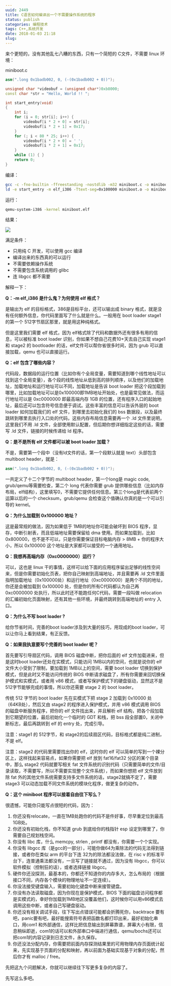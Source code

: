 ```yaml
---
uuid: 2449
title: C语言如何编译出一个不需要操作系统的程序
status: publish
categories: 编程技术
tags: C++,系统开发
date: 2018-01-03 21:18
slug: 
---
```

来个更短的，没有其他乱七八糟的东西，只有一个简短的 C文件，不需要 linux 环境：

miniboot.c

```cpp
asm(".long 0x1badb002, 0, (-(0x1badb002 + 0))");

unsigned char *videobuf = (unsigned char*)0xb8000;
const char *str = "Hello, World !! ";

int start_entry(void)
{
	int i;
	for (i = 0; str[i]; i++) {
		videobuf[i * 2 + 0] = str[i];
		videobuf[i * 2 + 1] = 0x17;
	}
	for (; i < 80 * 25; i++) {
		videobuf[i * 2 + 0] = ' ';
		videobuf[i * 2 + 1] = 0x17;
	}
	while (1) { }
	return 0;
}
```

编译：

```bash
gcc -c -fno-builtin -ffreestanding -nostdlib -m32 miniboot.c -o miniboot.o
ld -e start_entry -m elf_i386 -Ttext-seg=0x100000 miniboot.o -o miniboot.elf
```

运行：

```bash
qemu-system-i386 -kernel miniboot.elf
```

结果：

![](http://skywind3000.github.io/word/images/assets/qemu-1.jpg)

满足条件：

- 只用纯 C 开发，可以使用 gcc 编译
- 编译出来的东西真的可以运行
- 不需要依赖操作系统
- 不需要包含系统调用的 glibc
- 连 libgcc 都不需要

解释一下：

<!--more-->
**Q：-m elf_i386 是什么鬼？为何使用 elf 格式？**

是输出为 elf 的目标格式，386是目标平台，还可以输出成 binary 格式，就是没有任何额外信息，你代码里面写了什么就是什么。一般用在 boot loader stage1 的第一个 512字节扇区那里，就是用这种纯格式。

但是这里我们需要 elf 格式，因为 elf格式除了代码和数据外还有很多有用的信息，可以被标准 boot loader 识别，你如果不想自己花费10+天去自己实现 stage1 和 stage2 的 bootloader 的话，elf文件可以帮你省很多时间，因为 grub 可以直接加载，qemu 也可以直接运行。

**Q：elf 包含了哪些内容？**

代码段，数据段的运行位置（比如你有个全局变量，需要知道到哪个线性地址可以找到这个全局变量），各个段的线性地址从低到高的排列顺序，以及他们的加载地址，加载地址和运行地址可以不同，加载地址是告诉 boot loader 把这个段加载到哪里，比如加载地址可以是0x100000即1MB地址开始处，也是最常见做法，而运行地址可以是 0xc0000000 即最高端内存 1GB 的位置，还有程序入口的起始地址，最后还可以包含符号信息便于调试。这些丰富的信息可以告诉外层的 boot loader 如何加载我们的 elf 文件，到哪里去初始化我们的 bss 数据段，以及最终跳转到哪里去执行入口处的代码，这些内存布局信息需要再一个 .ld 文件里说明，这里我们不用 .ld 文件，全部使用默认配置，但后期你想详细指定这些的话，需要写 .ld 文件，链接的时候传递给 ld 程序。

**Q：是不是所有 elf 文件都可以被 boot loader 加载？**

不是，需要第一个段中（没有ld文件的话，第一个段默认就是 text）头部包含 multiboot header，就是：

```cpp
asm(".long 0x1badb002, 0, (-(0x1badb002 + 0))"); 
```

一共定义了十二个字节的 multiboot header，第一个long是 magic code, grub/qemu等需要检查，第二个 long 代表你需要 grub 提供哪些信息（比如内存布局，elf结构），这里填写0，不需要它提供任何信息。第三个long是代表前两个运算以后的一个 checksum，grub/qemu 会检查这个值确认你真的是一个可以引导的 kernel。

**Q：为什么加载到 0x100000 地址？**

这是最常规的做法，因为如果低于 1MB的地址你可能会破坏到 BIOS 程序，显存，中断引射表，而且低端地址需要保留给 dma 使用。而如果加载到，比如 0x800000，也不是不可以，只是你需要保证目标电脑内存 \> 8MB + 你的程序大小，所以 0x100000 这个地址是大家都可以接受的一个通用地址。

**Q：我想再高端内存（0xc0000000）运行？**

可以，这也是 linux 干的事情，这样可以给下面的应用程序留出足够的线性空间来，但是你需要初始化页表，把你自己映射到高端地址，并且需要再 .ld 文件里面指明加载地址（0x100000处）和运行地址（0xc0000000）是两个不同的地址，你还是会被加载到 0x100000 处，但是你的所有C代码都认为自己再 0xc0000000 处执行，所以此时还不能跑任何C代码，需要一段叫做 relocation 的汇编初始化页面映射，还有其他一些环境，并最终跳转到高端地址的 entry 入口。

**Q：为什么不写 boot loader ?**

给你节省时间，完善的boot loader涉及到大量的技巧，用现成的boot loader，可以让你马上看到结果，有正反馈。

**Q：如果我执意要写个完善的 boot loader 呢？**

首先要写引导扇区代码，调用 BIOS 磁盘中断，把你后面的 elf 文件加载进来，但是这时boot loader还处在实模式，只能访问 1MB以内的空间，也就是说你的 elf 文件大小受到了限制，要加载到 1MB以上的空间，需要 boot loader 切换到保护模式，但是此时又不能访问传统的 BIOS 中断请求磁盘了，所有你需要来回切换保护模式和实模式，或者用 v86 模式，或者写保护模式下的硬盘驱动，显然这不是 512字节能够完成的事情，所以你还需要 stage 2 的 boot loader。

传统 512 字节的 boot loader 先在实模式下把 stage 2 加载到 0x10000 处（64KB处），然后又由 stage2 的程序进入保护模式，并用 v86 模式调用 BIOS 的磁盘中断服务程序，把你的 elf 文件找出来，并且解析 elf 结构，把各个段加载到它期望的位置，最后初始化一个临时的 GDT 和栈，把 bss 段全部置0，关闭中断标志，最后再跳转到 elf 的 entry 处，完成引导。

注意：stage1 的 512字节，和 stage2的后续扇区代码，目标格式都是纯二进制，不是 elf。

注意：stage2 的代码里需要找出你的 elf，这时你的 elf 可以简单的写到一个裸分区上，这样找起来容易点，如果你需要把 elf 放到 fat16/fat32 分区的某个目录中，那么 stage2 代码就要写相关 fat 文件系统的识别代码（只需要简单的文件/目录读取，不需要写，所以不需要实现整个文件系统），而如果你想把 elf 文件放到除 fat 外的其他文件系统需要支持多文件系统的话，stage2就搞不定了，需要 stage3 可以动态加载不同文件系统的模块化程序，做更复杂的动作。

**Q：这个 miniboot 程序可以接着自由往下写么？**

很遗憾，可能你只能写点很短的代码，因为：

1. 你还没有relocate，一直在1MB处跑你的代码不是件好事，尽早重定位到最高1GB处。
1. 你还没有初始化栈，你不知道 grub 到底给你的栈指针 esp 设定到哪里了，你需要自己规划栈空间。
1. 你没有 libc 库，什么 memcpy, strlen , printf 都没有，你需要一个个实现。
1. 你没有 libgcc 库（是gcc的一部分），可能你做64为乘除法的代码无法得到链接，或者你在类似 arm 的平台下连 32为的除法都没法做，在 risc v 的标准平台下，连普通乘法都没有，一旦写了链接就不通过，因为没有 libgcc，你可以软件模拟（控制狂的话），或者选择链接 libgcc。
1. 硬件你还没探测，最基本的，你都还不知道你的内存多大，怎么布局的（根据接口不同，内存各个模块的物理地址不一定连续）。
1. 你没法接受键盘输入，需要初始化键盘中断来接管键盘。
1. 你没有办法读取磁盘，因为你现在是保护模式，BIOS 下面的磁盘访问程序都是实模式的，幸好你加载到1MB地区没覆盖他们，这时候你可以用v86模式去调用这些中断，或者自己写硬盘驱动。
1. 你还没有相关调试手段，往下写出点错误可能都会折腾死你，backtrace 要有吧，panic要有吧，最好能搜索符号表把函数名都打印出来，最好初始化串口，用com1 和外部通信，这样比把信息输出到屏幕靠谱，屏幕大小有限，信息稍纵即逝，com1的话可以和外部串口中端进行通信，qemu/bochs还可以把com1的内容记录到日志文件，永久保存。
1. 你还没法分配内存，你需要把前面内存探测结果里的可用物理内存页面统计起来，先实现基于页面的分配和映射，再以前面为基础实现基于对象的分配，然后你才有 malloc / free。

先把这九个问题解决，你就可以继续往下写更多复杂的内容了。



先写这么多吧。

